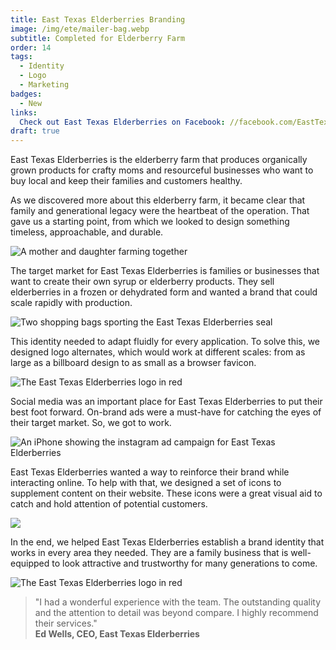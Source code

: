 ```yaml
---
title: East Texas Elderberries Branding
image: /img/ete/mailer-bag.webp
subtitle: Completed for Elderberry Farm
order: 14
tags:
  - Identity
  - Logo
  - Marketing
badges:
  - New
links:
  Check out East Texas Elderberries on Facebook: //facebook.com/EastTexasElderberries
draft: true
---
```


East Texas Elderberries is the elderberry farm that produces organically grown
products for crafty moms and resourceful businesses who want to buy local and
keep their families and customers healthy.

As we discovered more about this elderberry farm, it became clear that family
and generational legacy were the heartbeat of the operation. That gave us a
starting point, from which we looked to design something timeless, approachable,
and durable.

![A mother and daughter farming together](/img/ete/family.webp)

The target market for East Texas Elderberries is families or businesses that
want to create their own syrup or elderberry products. They sell elderberries in
a frozen or dehydrated form and wanted a brand that could scale rapidly with
production.

![Two shopping bags sporting the East Texas Elderberries seal](/img/ete/sacks.webp)

This identity needed to adapt fluidly for every application. To solve this, we
designed logo alternates, which would work at different scales: from as large as
a billboard design to as small as a browser favicon.

![The East Texas Elderberries logo in red](/img/ete/scales.webp)

Social media was an important place for East Texas Elderberries to put their
best foot forward. On-brand ads were a must-have for catching the eyes of their
target market. So, we got to work.

![An iPhone showing the instagram ad campaign for East Texas Elderberries](/img/ete/instagram.webp)

East Texas Elderberries wanted a way to reinforce their brand while interacting
online. To help with that, we designed a set of icons to supplement content on
their website. These icons were a great visual aid to catch and hold attention
of potential customers.

![](/img/ete/icons.webp)

In the end, we helped East Texas Elderberries establish a brand identity that
works in every area they needed. They are a family business that is
well-equipped to look attractive and trustworthy for many generations to come.

![The East Texas Elderberries logo in red](/img/ete/hero.webp)

> "I had a wonderful experience with the team. The outstanding quality and the
> attention to detail was beyond compare. I highly recommend their services."
> <br> **Ed Wells, CEO, East Texas Elderberries**
